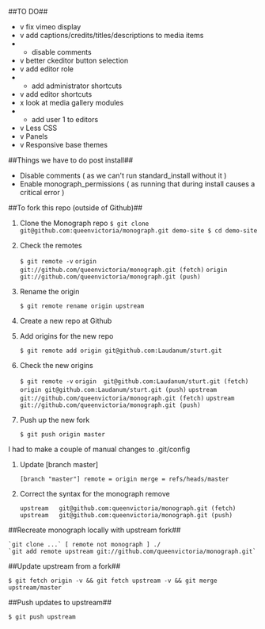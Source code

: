 ##TO DO##

* v	fix vimeo display
* v	add captions/credits/titles/descriptions to media items 
* -	disable comments
* v	better ckeditor button selection
* v	add editor role
* -	add administrator shortcuts
* v	add editor shortcuts
* x	look at media gallery modules
* -	add user 1 to editors
* v Less CSS
* v Panels
* v Responsive base themes

##Things we have to do post install##

*	Disable comments ( as we can't run standard_install without it )
*	Enable monograph_permissions ( as running that during install causes a critical error )

##To fork this repo (outside of Github)##

1. Clone the Monograph repo
    `$ git clone git@github.com:queenvictoria/monograph.git demo-site
    $ cd demo-site`
1. Check the remotes

    `$ git remote -v`
    `origin  git://github.com/queenvictoria/monograph.git (fetch)`
    `origin	git://github.com/queenvictoria/monograph.git (push)`
1. Rename the origin

    `$ git remote rename origin upstream`
1. Create a new repo at Github
1. Add origins for the new repo

    `$ git remote add origin git@github.com:Laudanum/sturt.git`
1. Check the new origins

    `$ git remote -v`
    `origin  git@github.com:Laudanum/sturt.git (fetch)`
    `origin	git@github.com:Laudanum/sturt.git (push)`
    `upstream	git://github.com/queenvictoria/monograph.git (fetch)`
    `upstream	git://github.com/queenvictoria/monograph.git (push)`
1. Push up the new fork

    `$ git push origin master`

I had to make a couple of manual changes to .git/config

1. Update [branch master]

    `[branch "master"]
	remote = origin
	merge = refs/heads/master`
1. Correct the syntax for the monograph remove

    `upstream	git@github.com:queenvictoria/monograph.git (fetch)`
    `upstream	git@github.com:queenvictoria/monograph.git (push)`

##Recreate monograph locally with upstream fork##

    `git clone ...` [ remote not monograph ] ./
    `git add remote upstream git://github.com/queenvictoria/monograph.git`

##Update upstream from a fork##

`$ git fetch origin -v && git fetch upstream -v && git merge upstream/master`

##Push updates to upstream##

`$ git push upstream`